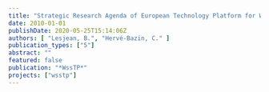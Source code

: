 ```yaml
---
title: "Strategic Research Agenda of European Technology Platform for Water (WssTP)"
date: 2010-01-01
publishDate: 2020-05-25T15:14:06Z
authors: [ "Lesjean, B.", "Hervé-Bazin, C." ]
publication_types: ["5"]
abstract: ""
featured: false
publication: "*WssTP*"
projects: ["wsstp"]
---
```


